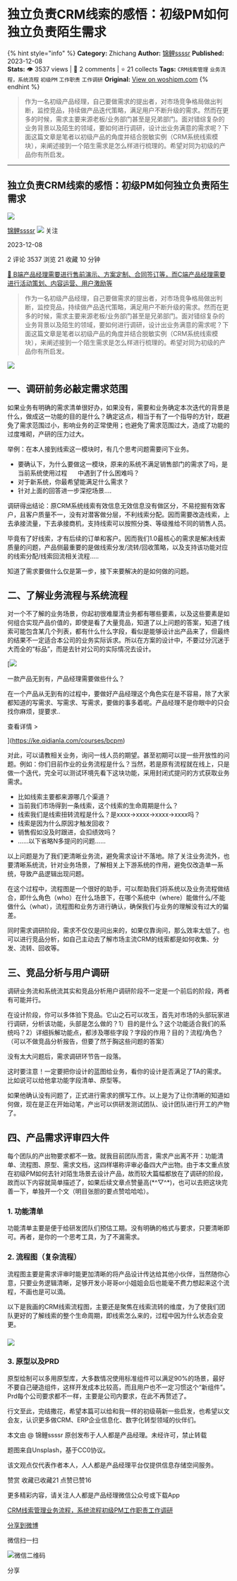 # 独立负责CRM线索的感悟：初级PM如何独立负责陌生需求
{% hint style="info" %}
**Category:** Zhichang
**Author:** [锦鲤ssssr](https://www.woshipm.com/u/917593)
**Published:** 2023-12-08  
**Stats:** 👁️ 3537 views | 💬 2 comments | ⭐ 21 collects
**Tags:** `CRM线索管理` `业务流程，系统流程` `初级PM` `工作职责` `工作调研`
**Original:** [View on woshipm.com](https://www.woshipm.com/zhichang/5955672.html)
{% endhint %}
> 作为一名初级产品经理，自己要做需求的提出者，对市场竞争格局做出判断，监控竞品，持续做产品迭代策略，满足用户不断升级的需求。然而在更多的时候，需求主要来源老板/业务部门甚至是兄弟部门。面对错综复杂的业务背景以及陌生的领域，要如何进行调研，设计出业务满意的需求呢？下面这篇文章是笔者以初级产品的角度并结合脱敏实例（CRM系统线索模块），来阐述接到一个陌生需求是怎么样进行梳理的。希望对同为初级的产品你有所启发。

---

## 独立负责CRM线索的感悟：初级PM如何独立负责陌生需求

[![](https://static.woshipm.com/WX_U_201907_20190720214008_2011.jpg?imageView2/1/w/72/h/72/q/100)](https://www.woshipm.com/u/917593)

[锦鲤ssssr](https://www.woshipm.com/u/917593) ![](https://static.woshipm.com/tag/1101_1@2x.png) 关注

2023-12-08

2 评论 3537 浏览 21 收藏 10 分钟

[🔗 B端产品经理需要进行售前演示、方案定制、合同签订等，而C端产品经理需要进行活动策划、内容运营、用户激励等](https://ke.qidianla.com/courses/bcpm)

> 作为一名初级产品经理，自己要做需求的提出者，对市场竞争格局做出判断，监控竞品，持续做产品迭代策略，满足用户不断升级的需求。然而在更多的时候，需求主要来源老板/业务部门甚至是兄弟部门。面对错综复杂的业务背景以及陌生的领域，要如何进行调研，设计出业务满意的需求呢？下面这篇文章是笔者以初级产品的角度并结合脱敏实例（CRM系统线索模块），来阐述接到一个陌生需求是怎么样进行梳理的。希望对同为初级的产品你有所启发。

![](https://image.woshipm.com/2023/07/07/4533b3e4-1c97-11ee-87d3-00163e0b5ff3.jpg)

## 一、调研前务必敲定需求范围

如果业务有明确的需求清单很好办，如果没有，需要和业务确定本次迭代的背景是什么，做成这一功能的目的是什么？确定这点，相当于有了一个指导的方针，既避免了需求范围过小，影响业务的正常使用；也避免了需求范围过大，造成了功能的过度堆砌，产研的压力过大。

举例：在本人接到线索这一模块时，有几个思考问题需要问下业务。

*   要确认下，为什么要做这一模块，原来的系统不满足销售部门的需求了吗，是当前系统使用过程      中遇到了什么困难吗？
*   对于新系统，你最希望能满足什么需求？
*   针对上面的回答进一步深挖场景….

调研得出结论：原CRM系统线索有效信息无效信息没有做区分，不易挖掘有效客户，且客户质量不一，没有对潜客做分层，不利线索分配。因而需要改造线索，上去承接流量，下去承接商机，支持线索可以按照分类、等级推给不同的销售人员。

毕竟有了好线索，才有后续的订单和客户。因而我们1.0最核心的需求是解决线索质量的问题，产品侧最重要的是做线索分发/流转/回收策略，以及支持该功能对应的线索分配/线索回流相关流程…..

知道了需求要做什么仅是第一步，接下来要解决的是如何做的问题。

## 二、了解业务流程与系统流程

对一个不了解的业务场景，你起初很难厘清业务都有哪些要素，以及这些要素是如何组合实现产品价值的，即使是看了大量竞品，知道了以上问题的答案，知道了线索可能包含某几个列表，都有什么什么字段，看似是能够设计出产品来了，但最终的结果不一定适合本公司的业务实际诉求。所以在方案的设计中，不要过分沉迷于大而全的“标品”，而是去针对公司的实际情况去设计。

[![](https://image.woshipm.com/2023/08/02/58dc678c-30e3-11ee-88e7-00163e0b5ff3.png)

一款产品无到有，产品经理需要做些什么？

在一个产品从无到有的过程中，要做好产品经理这个角色实在是不容易，除了大家都知道的写需求、写需求、写需求，要做的事多着呢。产品经理不是你眼中的只会找你麻烦，提要求..

查看详情 >

](https://ke.qidianla.com/courses/bcpm)

对此，可以请教相关业务，询问一线人员的期望。甚至初期可以提一些开放性的问题。例如：你们目前作业的业务流程是什么？当然，若是原有流程就在线上，只是做一个迭代，完全可以测试环境先看下这块功能，采用封闭式提问的方式获取业务需求。

*   比如线索主要都来源哪几个渠道？
*   当前我们市场得到一条线索，这个线索的生命周期是什么？
*   线索我们是线索扭转流程是什么？是xxxx→xxxx→xxxx→xxxx吗？
*   线索是因为什么原因才触发回收？
*   销售假如没及时跟进，会扣绩效吗？
*   ……以下省略N多提问的问题……

以上问题是为了我们更清晰业务流，避免需求设计不落地。除了关注业务流外，也要清晰系统流，针对业务场景，了解相关上下游系统的作用，避免仅改造单一系统，导致产品逻辑出现问题。

在这个过程中，流程图是一个很好的助手，可以帮助我们将系统以及业务流程做结合，即什么角色（who）在什么场景下，在哪个系统中（where）能做什么/不能做什么（what），流程图和业务方进行确认，确保我们与业务的理解没有过大的偏差。

同时需求调研阶段，需求不仅仅是问出来的，如果仅靠询问，那么效率太低了。也可以进行竞品分析，如自己主动去了解市场主流CRM的线索都是如何收集、分发、流转、回收等。

## 三、竞品分析与用户调研

调研业务流和系统流其实和竞品分析用户调研阶段不一定是一个前后的阶段，两者有可能并行。

在设计阶段，你可以多体验下竞品。它山之石可以攻玉，首先对市场的头部玩家进行调研，分析该功能，头部是怎么做的？1）目的是什么？这个功能适合我们的系统吗？2）详细拆解功能点，都涉及哪些字段？字段的作用？目的？流程/角色？（可以不做竞品分析报告，但要了然于胸这些问题的答案）

没有太大问题后，需求调研环节告一段落。

这时要注意！一定要把你设计的蓝图给业务，看你的设计是否满足了TA的需求。比如说可以给他拿功能字段清单、原型等。

如果他确认没有问题了，正式进行需求的撰写工作。以上是为了让你清晰的知道如何做，现在是正在开始动笔，产出可以供研发测试团队、设计团队进行开工的产物了。

## 四、产品需求评审四大件

每个团队的产出物要求都不一致。就我目前团队而言，需求产出离不开：功能清单、流程图、原型、需求文档，这四样堪称评审必备四大产出物。由于本文重点放在初级PM如何去针对陌生场景去设计产品，故而较大篇幅都放在了调研的阶段，故而以下内容就简单描述了，如果后续文章点赞量高(\*^▽^\*)，也可以去把这块完善一下，单独开一个文（明目张胆的要点赞哈哈哈）。

### 1\. 功能清单

功能清单主要是便于给研发团队们预估工期。没有明确的格式与要求，只要清晰即可。再者，是你的一个思考工具，为了不漏需求。

### 2\. 流程图（复杂流程）

流程图主要是需求评审时能更加清晰的将产品设计传达给其他小伙伴，当然随你心意，只要业务逻辑清晰，足够开发小哥哥or小姐姐会后也能毫不费力想起来这个流程，不画也是可以滴。

以下是我画的CRM线索流程图，主要还是聚焦在线索流转的维度，为了使我们团队更好的了解线索的整个生命周期，即线索怎么来的，过程中因为什么状态会变更。

### ![](https://image.woshipm.com/2023/12/08/9e38a5b4-956c-11ee-a941-00163e142b65.png)

### 3\. 原型以及PRD

原型绘制可以多用原型库，大多数情况使用标准组件可以满足90%的场景，最好不要自己硬造组件，这样开发成本比较高，而且用户也不一定习惯这个“新组件”。Prd每个公司要求都不一样，主要是公司内要求，在此不再赘述了。

行文至此，完结撒花，希望本篇可以给和我一样的初级萌新一些启发，也希望以文会友，认识更多做CRM、ERP企业信息化、数字化转型领域的伙伴们。

本文由 @ 锦鲤ssssr 原创发布于人人都是产品经理。未经许可，禁止转载

题图来自Unsplash，基于CC0协议。

该文观点仅代表作者本人，人人都是产品经理平台仅提供信息存储空间服务。

赞赏 收藏已收藏21 点赞已赞16

更多精彩内容，请关注人人都是产品经理微信公众号或下载App

[CRM线索管理](https://www.woshipm.com/tag/crm%e7%ba%bf%e7%b4%a2%e7%ae%a1%e7%90%86)[业务流程，系统流程](https://www.woshipm.com/tag/%e4%b8%9a%e5%8a%a1%e6%b5%81%e7%a8%8b%ef%bc%8c%e7%b3%bb%e7%bb%9f%e6%b5%81%e7%a8%8b)[初级PM](https://www.woshipm.com/tag/%e5%88%9d%e7%ba%a7pm)[工作职责](https://www.woshipm.com/tag/%e5%b7%a5%e4%bd%9c%e8%81%8c%e8%b4%a3)[工作调研](https://www.woshipm.com/tag/%e5%b7%a5%e4%bd%9c%e8%b0%83%e7%a0%94)

[分享到微博](https://service.weibo.com/share/share.php?appkey=2775287854&title=独立负责CRM线索的感悟：初级PM如何独立负责陌生需求&url=https://www.woshipm.com/zhichang/5955672.html&pic=https://image.woshipm.com/2023/07/07/4533b3e4-1c97-11ee-87d3-00163e0b5ff3.jpg)

微信扫一扫

![微信二维码](https://api.pwmqr.com/qrcode/create/?url=https://www.woshipm.com/zhichang/5955672.html)

分享
